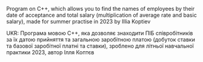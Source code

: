 Program on C++, which allows you to find the names of employees by their date of acceptance and total salary (multiplication of average rate and basic salary), made for summer practise in 2023 by Illia Koptiev

UKR: Програма мовою C++, яка дозволяє знаходити ПІБ співробітників за їх датою прийняття та загальною заробітною платою (добуток ставки та базової заробітної платні та ставки), зроблено для літньої навчальної практики 2023, автор Ілля Коптєв
